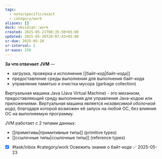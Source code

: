 ```yaml
---
tags:
  - note/specific/exact
  - category/work
aliases: []
deck: obsidian::work
created: 2025-05-21T08:35:50+03:00
updated: 2025-05-26T20:07:43+03:00
sr-due: 2025-05-28
sr-interval: 2
sr-ease: 250
---
```


**За что отвечает JVM**
—
- загрузка, проверка и исполнение [[байт-код|байт-кода]]
- предоставление среды выполнения для выполнения байт-кода
- управление памятью и очистка мусора (garbage collection)

Виртуальная машина Java (Java Virtual Machine) - это механизм, предоставляющий среду выполнения для управления Java-кодом или приложениями. Виртуальная машина является *независимой оболочкой кода*, благодаря которой возможен её запуск на любой ОС, без влияния ОС на выполняемую программу.

JVM работает с 2 типами данных:
- [[примитивы|примитивные типы]] (primitive types)
- [[ссылочные типы|ссылочные типы]] (reference types)

- [x] #task/inbox #category/work Освежить знания о байт-коде ✅ 2025-05-23
